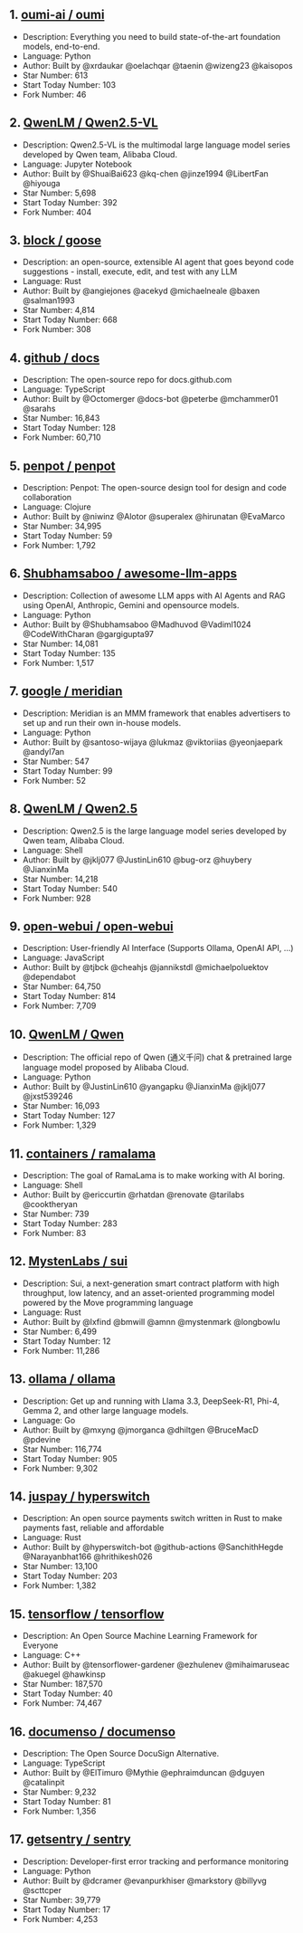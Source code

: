 ## 1. [oumi-ai / oumi](https://github.com/oumi-ai/oumi)
- Description: Everything you need to build state-of-the-art foundation models, end-to-end.
- Language: Python
- Author: Built by @xrdaukar @oelachqar @taenin @wizeng23 @kaisopos
- Star Number: 613
- Start Today Number: 103
- Fork Number: 46

## 2. [QwenLM / Qwen2.5-VL](https://github.com/QwenLM/Qwen2.5-VL)
- Description: Qwen2.5-VL is the multimodal large language model series developed by Qwen team, Alibaba Cloud.
- Language: Jupyter Notebook
- Author: Built by @ShuaiBai623 @kq-chen @jinze1994 @LibertFan @hiyouga
- Star Number: 5,698
- Start Today Number: 392
- Fork Number: 404

## 3. [block / goose](https://github.com/block/goose)
- Description: an open-source, extensible AI agent that goes beyond code suggestions - install, execute, edit, and test with any LLM
- Language: Rust
- Author: Built by @angiejones @acekyd @michaelneale @baxen @salman1993
- Star Number: 4,814
- Start Today Number: 668
- Fork Number: 308

## 4. [github / docs](https://github.com/github/docs)
- Description: The open-source repo for docs.github.com
- Language: TypeScript
- Author: Built by @Octomerger @docs-bot @peterbe @mchammer01 @sarahs
- Star Number: 16,843
- Start Today Number: 128
- Fork Number: 60,710

## 5. [penpot / penpot](https://github.com/penpot/penpot)
- Description: Penpot: The open-source design tool for design and code collaboration
- Language: Clojure
- Author: Built by @niwinz @Alotor @superalex @hirunatan @EvaMarco
- Star Number: 34,995
- Start Today Number: 59
- Fork Number: 1,792

## 6. [Shubhamsaboo / awesome-llm-apps](https://github.com/Shubhamsaboo/awesome-llm-apps)
- Description: Collection of awesome LLM apps with AI Agents and RAG using OpenAI, Anthropic, Gemini and opensource models.
- Language: Python
- Author: Built by @Shubhamsaboo @Madhuvod @Vadiml1024 @CodeWithCharan @gargigupta97
- Star Number: 14,081
- Start Today Number: 135
- Fork Number: 1,517

## 7. [google / meridian](https://github.com/google/meridian)
- Description: Meridian is an MMM framework that enables advertisers to set up and run their own in-house models.      
- Language: Python
- Author: Built by @santoso-wijaya @lukmaz @viktoriias @yeonjaepark @andyl7an
- Star Number: 547
- Start Today Number: 99
- Fork Number: 52

## 8. [QwenLM / Qwen2.5](https://github.com/QwenLM/Qwen2.5)
- Description: Qwen2.5 is the large language model series developed by Qwen team, Alibaba Cloud.
- Language: Shell
- Author: Built by @jklj077 @JustinLin610 @bug-orz @huybery @JianxinMa
- Star Number: 14,218
- Start Today Number: 540
- Fork Number: 928

## 9. [open-webui / open-webui](https://github.com/open-webui/open-webui)
- Description: User-friendly AI Interface (Supports Ollama, OpenAI API, ...)
- Language: JavaScript
- Author: Built by @tjbck @cheahjs @jannikstdl @michaelpoluektov @dependabot
- Star Number: 64,750
- Start Today Number: 814
- Fork Number: 7,709

## 10. [QwenLM / Qwen](https://github.com/QwenLM/Qwen)
- Description: The official repo of Qwen (通义千问) chat & pretrained large language model proposed by Alibaba Cloud.  
- Language: Python
- Author: Built by @JustinLin610 @yangapku @JianxinMa @jklj077 @jxst539246
- Star Number: 16,093
- Start Today Number: 127
- Fork Number: 1,329

## 11. [containers / ramalama](https://github.com/containers/ramalama)
- Description: The goal of RamaLama is to make working with AI boring.
- Language: Shell
- Author: Built by @ericcurtin @rhatdan @renovate @tarilabs @cooktheryan
- Star Number: 739
- Start Today Number: 283
- Fork Number: 83

## 12. [MystenLabs / sui](https://github.com/MystenLabs/sui)
- Description: Sui, a next-generation smart contract platform with high throughput, low latency, and an asset-oriented 
programming model powered by the Move programming language
- Language: Rust
- Author: Built by @lxfind @bmwill @amnn @mystenmark @longbowlu
- Star Number: 6,499
- Start Today Number: 12
- Fork Number: 11,286

## 13. [ollama / ollama](https://github.com/ollama/ollama)
- Description: Get up and running with Llama 3.3, DeepSeek-R1, Phi-4, Gemma 2, and other large language models.        
- Language: Go
- Author: Built by @mxyng @jmorganca @dhiltgen @BruceMacD @pdevine
- Star Number: 116,774
- Start Today Number: 905
- Fork Number: 9,302

## 14. [juspay / hyperswitch](https://github.com/juspay/hyperswitch)
- Description: An open source payments switch written in Rust to make payments fast, reliable and affordable
- Language: Rust
- Author: Built by @hyperswitch-bot @github-actions @SanchithHegde @Narayanbhat166 @hrithikesh026
- Star Number: 13,100
- Start Today Number: 203
- Fork Number: 1,382

## 15. [tensorflow / tensorflow](https://github.com/tensorflow/tensorflow)
- Description: An Open Source Machine Learning Framework for Everyone
- Language: C++
- Author: Built by @tensorflower-gardener @ezhulenev @mihaimaruseac @akuegel @hawkinsp
- Star Number: 187,570
- Start Today Number: 40
- Fork Number: 74,467

## 16. [documenso / documenso](https://github.com/documenso/documenso)
- Description: The Open Source DocuSign Alternative.
- Language: TypeScript
- Author: Built by @ElTimuro @Mythie @ephraimduncan @dguyen @catalinpit
- Star Number: 9,232
- Start Today Number: 81
- Fork Number: 1,356

## 17. [getsentry / sentry](https://github.com/getsentry/sentry)
- Description: Developer-first error tracking and performance monitoring
- Language: Python
- Author: Built by @dcramer @evanpurkhiser @markstory @billyvg @scttcper
- Star Number: 39,779
- Start Today Number: 17
- Fork Number: 4,253